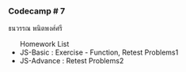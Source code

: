 ### Codecamp # 7
ธนวรรณ พนิตพงศ์ศรี <br>
<ul> Homework List <br>
    <li>JS-Basic : Exercise - Function, Retest Problems1</li>
    <li>JS-Advance : Retest Problems2</li>
</ul>
